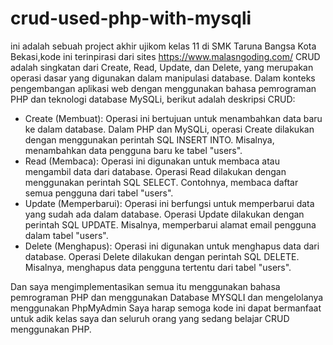 # crud-used-php-with-mysqli
ini adalah sebuah project akhir ujikom kelas 11 di SMK Taruna Bangsa Kota Bekasi,kode ini terinpirasi dari sites https://www.malasngoding.com/
CRUD adalah singkatan dari Create, Read, Update, dan Delete, yang merupakan operasi dasar yang digunakan dalam manipulasi database. Dalam konteks pengembangan aplikasi web dengan menggunakan bahasa pemrograman PHP dan teknologi database MySQLi, berikut adalah deskripsi CRUD:

- Create (Membuat): Operasi ini bertujuan untuk menambahkan data baru ke dalam database. Dalam PHP dan MySQLi, operasi Create dilakukan dengan menggunakan perintah SQL INSERT INTO. Misalnya, menambahkan data pengguna baru ke tabel "users".
- Read (Membaca): Operasi ini digunakan untuk membaca atau mengambil data dari database. Operasi Read dilakukan dengan menggunakan perintah SQL SELECT. Contohnya, membaca daftar semua pengguna dari tabel "users".
- Update (Memperbarui): Operasi ini berfungsi untuk memperbarui data yang sudah ada dalam database. Operasi Update dilakukan dengan perintah SQL UPDATE. Misalnya, memperbarui alamat email pengguna dalam tabel "users".
- Delete (Menghapus): Operasi ini digunakan untuk menghapus data dari database. Operasi Delete dilakukan dengan perintah SQL DELETE. Misalnya, menghapus data pengguna tertentu dari tabel "users".

Dan saya mengimplementasikan semua itu menggunakan bahasa pemrograman PHP dan menggunakan Database MYSQLI dan mengelolanya menggunakan PhpMyAdmin
Saya harap semoga kode ini dapat bermanfaat untuk adik kelas saya dan seluruh orang yang sedang belajar CRUD menggunakan PHP.
